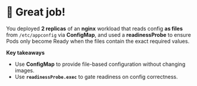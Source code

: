 # 🎉 Great job!

You deployed **2 replicas** of an **nginx** workload that reads config **as files** from `/etc/appconfig` via **ConfigMap**, and used a **readinessProbe** to ensure Pods only become Ready when the files contain the exact required values.

**Key takeaways**
- Use **ConfigMap** to provide file-based configuration without changing images.
- Use **`readinessProbe.exec`** to gate readiness on config correctness.

